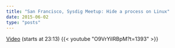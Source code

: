 ```yaml
---
title: "San Francisco, Sysdig Meetup: Hide a process on Linux"
date: 2015-06-02
type: "posts"
---
```


[Video](https://youtu.be/O9VrYiIRBpM?t=1393) (starts at 23:13)
{{< youtube "O9VrYiIRBpM?t=1393" >}}
